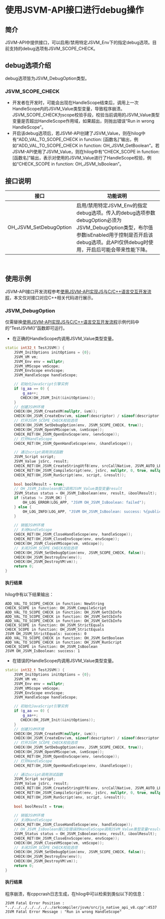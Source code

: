 # 使用JSVM-API接口进行debug操作

## 简介

JSVM-API中提供接口，可以启用/禁用特定JSVM_Env下的指定debug选项。目前支持的debug选项有JSVM_SCOPE_CHECK。
 
## debug选项介绍

debug选项皆为JSVM_DebugOption类型。
 
### JSVM_SCOPE_CHECK

- 开发者在开发时，可能会出现在HandleScope结束后，调用上一次HandleScope内的JSVM_Value类型变量，导致程序崩溃。JSVM_SCOPE_CHECK为scope校验手段，校验当前调用的JSVM_Value类型变量是否超出HandleScope作用域，如果超出，则抛出错误“Run in wrong HandleScope”。
- 开启该debug选项后，若JSVM-API创建了JSVM_Value，则在hilog中有“ADD_VAL_TO_SCOPE_CHECK in function: [函数名]”输出，例如“ADD_VAL_TO_SCOPE_CHECK in function: OH_JSVM_GetBoolean”。若JSVM-API使用了JSVM_Value，则在hilog中有“CHECK_SCOPE in function: [函数名]”输出，表示对使用的JSVM_Value进行了HandleScope校验，例如“CHECK_SCOPE in function: OH_JSVM_IsBoolean”。
 
## 接口说明

| 接口                                    | 功能说明                       |
|-----------------------------------------|-------------------------------|
| OH_JSVM_SetDebugOption                  | 启用/禁用特定JSVM_Env的指定debug选项。传入的debug选项参数debugOption必须为JSVM_DebugOption类型，布尔值参数isEnabled用于控制是否开启该debug选项。此API仅供debug时使用，开启后可能会带来性能下降。|

 
## 使用示例

JSVM-API接口开发流程参考[使用JSVM-API实现JS与C/C++语言交互开发流程](use-jsvm-process.md)，本文仅对接口对应C++相关代码进行展示。

### JSVM_DebugOption

仅需替换[使用JSVM-API实现JS与C/C++语言交互开发流程](use-jsvm-process.md)示例代码中的“TestJSVM()”函数即可运行。

- 在正确的HandleScope内调用JSVM_Value类型变量。
```cpp
static int32_t TestJSVM() {
    JSVM_InitOptions initOptions = {0};
    JSVM_VM vm;
    JSVM_Env env = nullptr;
    JSVM_VMScope vmScope;
    JSVM_EnvScope envScope;
    JSVM_HandleScope handleScope;

    // 初始化JavaScript引擎实例
    if (g_aa == 0) {
        g_aa++;
       CHECK(OH_JSVM_Init(&initOptions));
    }
    // 创建JSVM环境
    CHECK(OH_JSVM_CreateVM(nullptr, &vm));
    CHECK(OH_JSVM_CreateEnv(vm, sizeof(descriptor) / sizeof(descriptor[0]), descriptor, &env));
    // 打开JSVM_SCOPE_CHECK校验选项
    CHECK(OH_JSVM_SetDebugOption(env, JSVM_SCOPE_CHECK, true));
    CHECK(OH_JSVM_OpenVMScope(vm, &vmScope));
    CHECK_RET(OH_JSVM_OpenEnvScope(env, &envScope));
    // 打开HandleScope
    CHECK_RET(OH_JSVM_OpenHandleScope(env, &handleScope));

    // 通过script调用测试函数
    JSVM_Script script;
    JSVM_Value jsSrc, result;
    CHECK_RET(OH_JSVM_CreateStringUtf8(env, srcCallNative, JSVM_AUTO_LENGTH, &jsSrc));
    CHECK_RET(OH_JSVM_CompileScript(env, jsSrc, nullptr, 0, true, nullptr, &script));
    CHECK_RET(OH_JSVM_RunScript(env, script, &result));
    
    bool boolResult = true;
    // OH_JSVM_IsBoolean接口调用JSVM_Value类型变量result
    JSVM_Status status = OH_JSVM_IsBoolean(env, result, &boolResult);
    if (status != JSVM_OK) {
        OH_LOG_ERROR(LOG_APP, "JSVM OH_JSVM_IsBoolean: failed");
    } else {
        OH_LOG_INFO(LOG_APP, "JSVM OH_JSVM_IsBoolean: success: %{public}d", boolResult);
    }
    
    // 销毁JSVM环境
    // 关闭HandleScope
    CHECK_RET(OH_JSVM_CloseHandleScope(env, handleScope));
    CHECK_RET(OH_JSVM_CloseEnvScope(env, envScope));
    CHECK(OH_JSVM_CloseVMScope(vm, vmScope));
    // 关闭JSVM_SCOPE_CHECK校验选项
    CHECK(OH_JSVM_SetDebugOption(env, JSVM_SCOPE_CHECK, false));
    CHECK(OH_JSVM_DestroyEnv(env));
    CHECK(OH_JSVM_DestroyVM(vm));
    return 0;
}
```
#### 执行结果

hilog中有以下结果输出：

```
ADD_VAL_TO_SCOPE_CHECK in function: NewString
CHECK_SCOPE in function: OH_JSVM_CompileScript
ADD_VAL_TO_SCOPE_CHECK in function: OH_JSVM_GetCbInfo
ADD_VAL_TO_SCOPE_CHECK in function: OH_JSVM_GetCbInfo
ADD_VAL_TO_SCOPE_CHECK in function: OH_JSVM_GetCbInfo
CHECK_SCOPE in function: OH_JSVM_StrictEquals
CHECK_SCOPE in function: OH_JSVM_StrictEquals
JSVM OH_JSVM_StrictEquals: success: 0
ADD_VAL_TO_SCOPE_CHECK in function: OH_JSVM_GetBoolean
ADD_VAL_TO_SCOPE_CHECK in function: OH_JSVM_RunScript
CHECK_SCOPE in function: OH_JSVM_IsBoolean
JSVM OH_JSVM_IsBoolean: success: 1
```

- 在错误的HandleScope内调用JSVM_Value类型变量。

```cpp
static int32_t TestJSVM() {
    JSVM_InitOptions initOptions = {0};
    JSVM_VM vm;
    JSVM_Env env = nullptr;
    JSVM_VMScope vmScope;
    JSVM_EnvScope envScope;
    JSVM_HandleScope handleScope;

    // 初始化JavaScript引擎实例
    if (g_aa == 0) {
        g_aa++;
       CHECK(OH_JSVM_Init(&initOptions));
    }
    // 创建JSVM环境
    CHECK(OH_JSVM_CreateVM(nullptr, &vm));
    CHECK(OH_JSVM_CreateEnv(vm, sizeof(descriptor) / sizeof(descriptor[0]), descriptor, &env));
    // 打开JSVM_SCOPE_CHECK校验选项
    CHECK(OH_JSVM_SetDebugOption(env, JSVM_SCOPE_CHECK, true));
    CHECK(OH_JSVM_OpenVMScope(vm, &vmScope));
    CHECK_RET(OH_JSVM_OpenEnvScope(env, &envScope));
    // 打开HandleScope
    CHECK_RET(OH_JSVM_OpenHandleScope(env, &handleScope));

    // 通过script调用测试函数
    JSVM_Script script;
    JSVM_Value jsSrc, result;
    CHECK_RET(OH_JSVM_CreateStringUtf8(env, srcCallNative, JSVM_AUTO_LENGTH, &jsSrc));
    CHECK_RET(OH_JSVM_CompileScript(env, jsSrc, nullptr, 0, true, nullptr, &script));
    CHECK_RET(OH_JSVM_RunScript(env, script, &result));
    
    bool boolResult = true;
    
    // 销毁JSVM环境
    // 关闭HandleScope
    CHECK_RET(OH_JSVM_CloseHandleScope(env, handleScope));
    // OH_JSVM_IsBoolean接口在错误的HandleScope调用JSVM_Value类型变量result
    JSVM_Status status = OH_JSVM_IsBoolean(env, result, &boolResult);
    CHECK_RET(OH_JSVM_CloseEnvScope(env, envScope));
    CHECK(OH_JSVM_CloseVMScope(vm, vmScope));
    // 关闭JSVM_SCOPE_CHECK校验选项
    CHECK(OH_JSVM_SetDebugOption(env, JSVM_SCOPE_CHECK, false));
    CHECK(OH_JSVM_DestroyEnv(env));
    CHECK(OH_JSVM_DestroyVM(vm));
    return 0;
}
```
#### 执行结果

程序崩溃，有cppcrash日志生成，在hilog中可以检索到类似以下的信息：
```
JSVM Fatal Error Position : "../../../../../../../arkcompiler/jsvm/src/js_native_api_v8.cpp":4537
JSVM Fatal Error Message : "Run in wrong HandleScope"
```